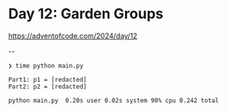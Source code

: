 # Day 12: Garden Groups

https://adventofcode.com/2024/day/12

--
```
❯ time python main.py

Part1: p1 = [redacted]
Part2: p2 = [redacted]

python main.py  0.20s user 0.02s system 90% cpu 0.242 total
```
